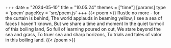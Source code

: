 +++
date = "2024-05-10"
title = "10.05.24"
themes = ["time"]
[params]
  type = 'poem'
  pageKey = 'src/poem.js'
+++
{{< poem >}}
Rustle no more - for the curtain is behind,
The world applauds in beaming yellow,
I see a sea of faces I haven't known,
But we share a time and moment
In the quiet turmoil of this boiling land,
So full of learning poured on out,
We stare beyond the sea and grass,
To truer sea and sharp horizons,
To trials and tales of valor in this boiling land.
{{< /poem >}}